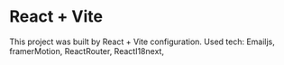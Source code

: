 # React + Vite

This project was built by React + Vite configuration.
Used tech: Emailjs, framerMotion, ReactRouter, ReactI18next,
